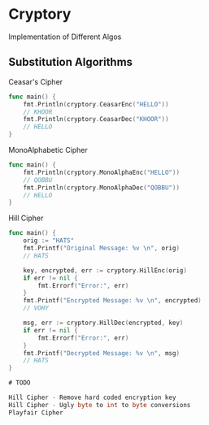 Cryptory
========

Implementation of Different Algos

## Substitution Algorithms

Ceasar's Cipher

``` go
func main() {
	fmt.Println(cryptory.CeasarEnc("HELLO"))
	// KHOOR
	fmt.Println(cryptory.CeasarDec("KHOOR"))
	// HELLO
}
```

MonoAlphabetic Cipher

``` go
func main() {
	fmt.Println(cryptory.MonoAlphaEnc("HELLO"))
	// QOBBU
	fmt.Println(cryptory.MonoAlphaDec("QOBBU"))
	// HELLO
}
```

Hill Cipher

``` go
func main() {
	orig := "HATS"
	fmt.Printf("Original Message: %v \n", orig)
	// HATS

	key, encrypted, err := cryptory.HillEnc(orig)
	if err != nil {
		fmt.Errorf("Error:", err)
	}
	fmt.Printf("Encrypted Message: %v \n", encrypted)
	// VOHY

	msg, err := cryptory.HillDec(encrypted, key)
	if err != nil {
		fmt.Errorf("Error:", err)
	}
	fmt.Printf("Decrypted Message: %v \n", msg)
	// HATS
}

# TODO

Hill Cipher - Remove hard coded encryption key
Hill Cipher - Ugly byte to int to byte conversions
Playfair Cipher
